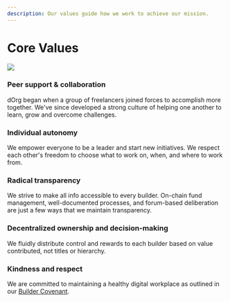 ```yaml
---
description: Our values guide how we work to achieve our mission.
---
```


# Core Values

![](https://i.gifer.com/HAhw.gif)

### Peer **s**upport & collaboration

dOrg began when a group of freelancers joined forces to accomplish more together. We've since developed a strong culture of helping one another to learn, grow and overcome challenges.

### **Individual autonomy**

We empower everyone to be a leader and start new initiatives. We respect each other's freedom to choose what to work on, when, and where to work from.

### Radical transparency

We strive to make all info accessible to every builder. On-chain fund management, well-documented processes, and forum-based deliberation are just a few ways that we maintain transparency.

### **Decentralized ownership and decision-making**

We fluidly distribute control and rewards to each builder based on value contributed, not titles or hierarchy.

### **Kindness and respect**

We are committed to maintaining a healthy digital workplace as outlined in our [Builder Covenant](lifecycle/covenant.md).


